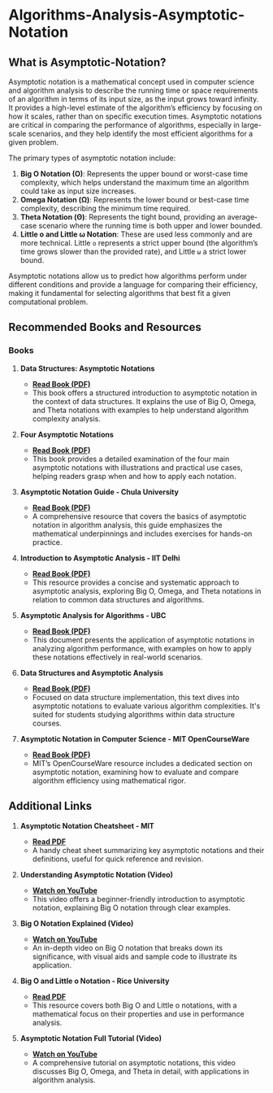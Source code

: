 # **Algorithms-Analysis-Asymptotic-Notation**

## What is Asymptotic-Notation?

Asymptotic notation is a mathematical concept used in computer science and algorithm analysis to describe the running time or space requirements of an algorithm in terms of its input size, as the input grows toward infinity. It provides a high-level estimate of the algorithm’s efficiency by focusing on how it scales, rather than on specific execution times. Asymptotic notations are critical in comparing the performance of algorithms, especially in large-scale scenarios, and they help identify the most efficient algorithms for a given problem.

The primary types of asymptotic notation include:

1. **Big O Notation (O)**: Represents the upper bound or worst-case time complexity, which helps understand the maximum time an algorithm could take as input size increases.
2. **Omega Notation (Ω)**: Represents the lower bound or best-case time complexity, describing the minimum time required.
3. **Theta Notation (Θ)**: Represents the tight bound, providing an average-case scenario where the running time is both upper and lower bounded.
4. **Little o and Little ω Notation**: These are used less commonly and are more technical. Little `o` represents a strict upper bound (the algorithm’s time grows slower than the provided rate), and Little `ω` a strict lower bound.

Asymptotic notations allow us to predict how algorithms perform under different conditions and provide a language for comparing their efficiency, making it fundamental for selecting algorithms that best fit a given computational problem.

## Recommended Books and Resources

### Books

1. **Data Structures: Asymptotic Notations**

   - **[Read Book (PDF)](http://www.uop.edu.pk/ocontents/Data%20Structures%2012%20Asymptotic%20Notations.pdf)**
   - This book offers a structured introduction to asymptotic notation in the context of data structures. It explains the use of Big O, Omega, and Theta notations with examples to help understand algorithm complexity analysis.

2. **Four Asymptotic Notations**

   - **[Read Book (PDF)](https://cs.uok.edu.in/Files/79755f07-9550-4aeb-bd6f-5d802d56b46d/Custom/Four%20Asysmptotic%20notations.pdf)**
   - This book provides a detailed examination of the four main asymptotic notations with illustrations and practical use cases, helping readers grasp when and how to apply each notation.

3. **Asymptotic Notation Guide - Chula University**

   - **[Read Book (PDF)](https://www.cp.eng.chula.ac.th/~prabhas//teaching/ice/data2010/Asymptotic.pdf)**
   - A comprehensive resource that covers the basics of asymptotic notation in algorithm analysis, this guide emphasizes the mathematical underpinnings and includes exercises for hands-on practice.

4. **Introduction to Asymptotic Analysis - IIT Delhi**

   - **[Read Book (PDF)](https://www.cse.iitd.ac.in/~mausam/courses/col106/autumn2017/lectures/02-asymptotic.pdf)**
   - This resource provides a concise and systematic approach to asymptotic analysis, exploring Big O, Omega, and Theta notations in relation to common data structures and algorithms.

5. **Asymptotic Analysis for Algorithms - UBC**

   - **[Read Book (PDF)](https://www.cs.ubc.ca/~irmtraud/cs_320/lecture_notes/cpsc_320_chapter_2.pdf)**
   - This document presents the application of asymptotic notations in analyzing algorithm performance, with examples on how to apply these notations effectively in real-world scenarios.

6. **Data Structures and Asymptotic Analysis**

   - **[Read Book (PDF)](https://images.shiksha.com/mediadata/articleCtaPdf/138435.pdf?v=1698781692)**
   - Focused on data structure implementation, this text dives into asymptotic notations to evaluate various algorithm complexities. It's suited for students studying algorithms within data structure courses.

7. **Asymptotic Notation in Computer Science - MIT OpenCourseWare**
   - **[Read Book (PDF)](https://ocw.mit.edu/courses/6-042j-mathematics-for-computer-science-spring-2015/mit6_042js15_session24.pdf)**
   - MIT’s OpenCourseWare resource includes a dedicated section on asymptotic notation, examining how to evaluate and compare algorithm efficiency using mathematical rigor.

## Additional Links

1. **Asymptotic Notation Cheatsheet - MIT**

   - **[Read PDF](https://web.mit.edu/broder/Public/asymptotics-cheatsheet.pdf)**
   - A handy cheat sheet summarizing key asymptotic notations and their definitions, useful for quick reference and revision.

2. **Understanding Asymptotic Notation (Video)**

   - **[Watch on YouTube](https://www.youtube.com/watch?v=0oDAlMwTrLo)**
   - This video offers a beginner-friendly introduction to asymptotic notation, explaining Big O notation through clear examples.

3. **Big O Notation Explained (Video)**

   - **[Watch on YouTube](https://www.youtube.com/watch?v=yxOrdJLodE8)**
   - An in-depth video on Big O notation that breaks down its significance, with visual aids and sample code to illustrate its application.

4. **Big O and Little o Notation - Rice University**

   - **[Read PDF](https://www.stat.rice.edu/~dobelman/notes_papers/math/big_O.little_o.pdf)**
   - This resource covers both Big O and Little o notations, with a mathematical focus on their properties and use in performance analysis.

5. **Asymptotic Notation Full Tutorial (Video)**
   - **[Watch on YouTube](https://www.youtube.com/watch?v=1OTX-WXQHCQ)**
   - A comprehensive tutorial on asymptotic notations, this video discusses Big O, Omega, and Theta in detail, with applications in algorithm analysis.
